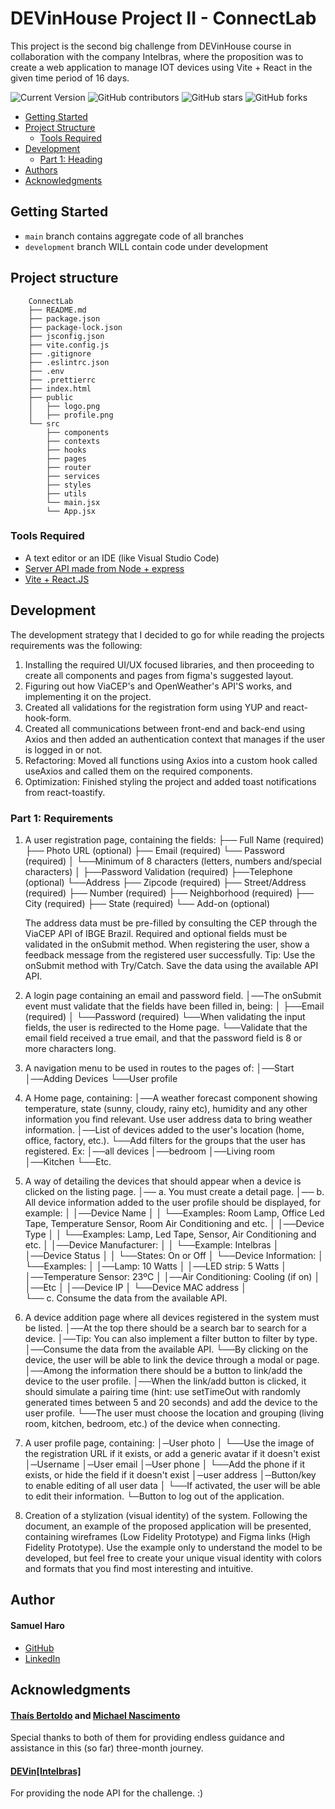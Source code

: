 <!-- prettier-ignore -->
# DEVinHouse Project II - ConnectLab

This project is the second big challenge from DEVinHouse course in collaboration with the company Intelbras, where the proposition was to create a web application to manage IOT devices using Vite + React in the given time period of 16 days.

![Current Version](https://img.shields.io/badge/version-v0.1-blue)
![GitHub contributors](https://img.shields.io/github/contributors/samuelharo97/DEVinHouse-Projeto-II)
![GitHub stars](https://img.shields.io/github/stars/samuelharo97/DEVinHouse-Projeto-II)
![GitHub forks](https://img.shields.io/github/samuelharo97/DEVinHouse-Projeto-II)

- [Getting Started](#getting-started)
- [Project Structure](#project-structure)
  - [Tools Required](#tools-required)
- [Development](#development)
  - [Part 1: Heading](#part-1-requirements)
- [Authors](#authors)
- [Acknowledgments](#acknowledgments)

## Getting Started

- `main` branch contains aggregate code of all branches
- `development` branch WILL contain code under development

## Project structure

```
	ConnectLab
	├── README.md
	├── package.json
	├── package-lock.json
	├── jsconfig.json
	├── vite.config.js
	├── .gitignore
	├── .eslintrc.json
	├── .env
	├── .prettierrc
	├── index.html
	├── public
	│   ├── logo.png
	│   ├── profile.png
	└── src
		├── components
		├── contexts
		├── hooks
		├── pages
		├── router
		├── services
		├── styles
		├── utils
		└── main.jsx
		└── App.jsx
```

### Tools Required

- A text editor or an IDE (like Visual Studio Code)
- [Server API made from Node + express](https://github.com/DEVin-Intelbras/connect-lab-server-node)
- [Vite + React.JS](https://vitejs.dev/)

## Development

The development strategy that I decided to go for while reading the projects requirements was the following:

1. Installing the required UI/UX focused libraries, and then proceeding to create all components and pages from figma's suggested layout.
2. Figuring out how ViaCEP's and OpenWeather's API'S works, and implementing it on the project.
3. Created all validations for the registration form using YUP and react-hook-form.
4. Created all communications between front-end and back-end using Axios and then added an authentication context that manages if the user is logged in or not.
5. Refactoring: Moved all functions using Axios into a custom hook called useAxios and called them on the required components.
6. Optimization: Finished styling the project and added toast notifications from react-toastify.

### Part 1: Requirements

<!-- prettier-ignore -->
1. A user registration page, containing the fields:
   ├── Full Name (required)
   ├── Photo URL (optional)
   ├── Email (required)
   └── Password (required)
   │    └──Minimum of 8 characters (letters, numbers and/special characters)
   │ 
   ├──Password Validation (required)
   ├──Telephone (optional)
   └──Address
      ├── Zipcode (required)
      ├── Street/Address (required)
      ├── Number (required)
      ├── Neighborhood (required)
      ├── City (required)
      ├── State (required)
      └── Add-on (optional)


   The address data must be pre-filled by consulting the CEP through the ViaCEP API of IBGE Brazil.
   Required and optional fields must be validated in the onSubmit method.
   When registering the user, show a feedback message from the registered user successfully. Tip: Use the onSubmit method with Try/Catch.
   Save the data using the available API API.

2. A login page containing an email and password field.
   │──The onSubmit event must validate that the fields have been filled in, being:
   │  ├──Email (required)
   │  └──Password (required)
   └──When validating the input fields, the user is redirected to the Home page.
      └──Validate that the email field received a true email, and that the password field is 8 or more characters long.

3. A navigation menu to be used in routes to the pages of:
   │──Start
   │──Adding Devices
   └──User profile

4. A Home page, containing:
   │──A weather forecast component showing temperature, state (sunny, cloudy, rainy etc), humidity and any other information you find relevant. Use user address data to bring weather information.
   │──List of devices added to the user's location (home, office, factory, etc.).
   └──Add filters for the groups that the user has registered. Ex:
      │──all devices
      │──bedroom
      │──Living room
      │──Kitchen
      └──Etc.

5. A way of detailing the devices that should appear when a device is clicked on the listing page.
   │── a. You must create a detail page.
   │── b. All device information added to the user profile should be displayed, for example:
   │    │──Device Name
   │    │   └──Examples: Room Lamp, Office Led Tape, Temperature Sensor, Room Air Conditioning and etc.
   │    │──Device Type
   │    │   └──Examples: Lamp, Led Tape, Sensor, Air Conditioning and etc.
   │    │──Device Manufacturer:
   │    │   └──Example: Intelbras
   │    │──Device Status
   │    │   └──States: On or Off
   │    └──Device Information:
   │        └──Examples:
   │            │──Lamp: 10 Watts
   │            │──LED strip: 5 Watts
   │            │──Temperature Sensor: 23ºC
   │            │──Air Conditioning: Cooling (if on)
   │            │──Etc
   │            │──Device IP
   │            └──Device MAC address
   │    
   └── c. Consume the data from the available API.

6. A device addition page where all devices registered in the system must be listed.
   │──At the top there should be a search bar to search for a device.
   │──Tip: You can also implement a filter button to filter by type.
   │──Consume the data from the available API.
   └──By clicking on the device, the user will be able to link the device through a modal or page.
      │──Among the information there should be a button to link/add the device to the user profile.
      │──When the link/add button is clicked, it should simulate a pairing time (hint: use setTimeOut with randomly generated times between 5 and 20 seconds) and add    the device to the user profile.
      └──The user must choose the location and grouping (living room, kitchen, bedroom, etc.) of the device when connecting.

7. A user profile page, containing:
   │─User photo
   │   └──Use the image of the registration URL if it exists, or add a generic avatar if it doesn't exist
   │─Username
   │─User email
   │─User phone
   │   └──Add the phone if it exists, or hide the field if it doesn't exist
   │─user address
   │─Button/key to enable editing of all user data
   │   └──If activated, the user will be able to edit their information.
   └─Button to log out of the application.

8. Creation of a stylization (visual identity) of the system. Following the document, an example of the proposed application will be presented, containing wireframes (Low Fidelity Prototype) and Figma links (High Fidelity Prototype). Use the example only to understand the model to be developed, but feel free to create your unique visual identity with colors and formats that you find most interesting and intuitive.

## Author

#### Samuel Haro

- [GitHub](https://github.com/samuelharo97)
- [LinkedIn](https://www.linkedin.com/in/samuel-haro-b14551236/)

## Acknowledgments

#### [Thaís Bertoldo](https://github.com/thaiscristinabertoldo) and [Michael Nascimento](https://github.com/mikansc)

Special thanks to both of them for providing endless guidance and assistance in this (so far) three-month journey.

#### [DEVin[Intelbras]](https://github.com/DEVin-Intelbras)

For providing the node API for the challenge. :)
